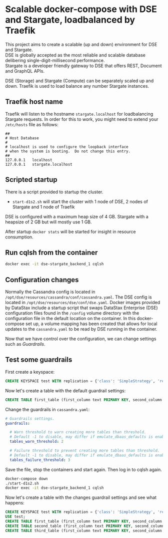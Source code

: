 # Scalable docker-compose with DSE and Stargate, loadbalanced by Traefik
This project aims to create a scalable (up and down) environment for DSE and Stargate.  
DSE is globally accepted as the most reliable and scalable database delibering single-digit-millisecond performance.  
Stargate is a developer friendly gateway to DSE that offers REST, Document and GraphQL APIs.

DSE (Storage) and Stargate (Compute) can be separately scaled up and down. Traefik is used to load balance any number Stargate instances.

## Traefik host name
Traefik will listen to the hostname `stargate.localhost` for loadbalancing Stargate requests. In order for this to work, you might need to extend your `/etc/hosts` file as follows:
```
##
# Host Database
#
# localhost is used to configure the loopback interface
# when the system is booting.  Do not change this entry.
##
127.0.0.1	localhost
127.0.0.1	stargate.localhost
```

## Scripted startup
There is a script provided to startup the cluster.
- `start-d1s2.sh` will start the cluster with 1 node of DSE, 2 nodes of Stargate and 1 node of Traefik

DSE is configured with a maximum heap size of 4 GB. Stargate with a heapsize of 2 GB but will mostly use 1 GB.

After startup `docker stats` will be started for insight in resource consumption.

## Run cqlsh from the container
```sh
docker exec -it dse-stargate_backend_1 cqlsh
```

## Configuration changes
Normally the Cassandra config is located in `/opt/dse/resources/cassandra/conf/cassandra.yaml`. The DSE config is located in `/opt/dse/resources/dse/conf/dse.yaml`. Docker images provided by DataStax include a startup script that swaps DataStax Enterprise (DSE) configuration files found in the `/config` volume directory with the configuration file in the default location on the container. In this docker-compose set up, a volume mapping has been created that allows for local updates to the `cassandra.yaml` to be read by DSE running in the container.

Now that we have control over the configuration, we can change settings such as *Guardrails*.

## Test some guardrails
First create a keyspace:
```sql
CREATE KEYSPACE test WITH replication = {'class': 'SimpleStrategy', 'replication_factor': 1};
```
Now let's create a table with the default guardrail settings:
```sql
CREATE TABLE first_table (first_column text PRIMARY KEY, second_column text);
```
Change the guardrails in `cassandra.yaml`:
```yaml
# Guardrails settings.
guardrails:

  # Warn threshold to warn creating more tables than threshold.
  # Default -1 to disable, may differ if emulate_dbaas_defaults is enabled
  tables_warn_threshold: 2

  # Failure threshold to prevent creating more tables than threshold.
  # Default -1 to disable, may differ if emulate_dbaas_defaults is enabled
  tables_failure_threshold: 3
```
Save the file, stop the containers and start again. Then log in to cqlsh again.
```sh
docker-compose down
./start-d1s2.sh
docker exec -it dse-stargate_backend_1 cqlsh
```
Now let's create a table with the changes guardrail settings and see what happens:
```sql
CREATE KEYSPACE test WITH replication = {'class': 'SimpleStrategy', 'replication_factor': 1};
USE test;
CREATE TABLE first_table (first_column text PRIMARY KEY, second_column text);
CREATE TABLE second_table (first_column text PRIMARY KEY, second_column text);
CREATE TABLE third_table (first_column text PRIMARY KEY, second_column text);
```